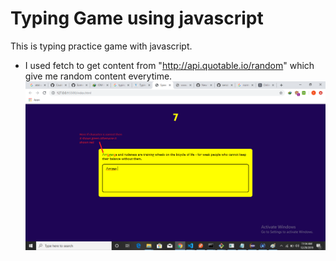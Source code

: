 # Typing Game using javascript
This is typing practice game with javascript.
- I used fetch to get content from "http://api.quotable.io/random" which give me random content everytime.
 ![Image of screenshot](https://github.com/talhapatel/typing-test-javascript/blob/master/img/screenshot1.png)
